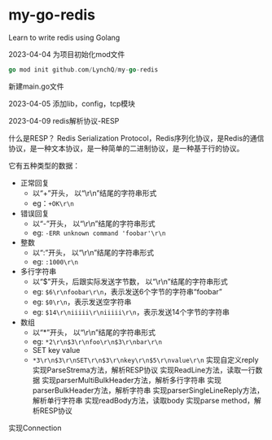 # my-go-redis
Learn to write redis using Golang

2023-04-04
为项目初始化mod文件
``` go
go mod init github.com/LynchQ/my-go-redis
```

新建main.go文件

2023-04-05
添加lib，config，tcp模块

2023-04-09
redis解析协议-RESP

什么是RESP？
Redis Serialization Protocol，Redis序列化协议，是Redis的通信协议，是一种文本协议，是一种简单的二进制协议，是一种基于行的协议。

它有五种类型的数据：
- 正常回复
  - 以“+”开头， 以“\r\n”结尾的字符串形式
  - eg：`+OK\r\n`
- 错误回复
  - 以“-”开头， 以“\r\n”结尾的字符串形式
  - eg: `-ERR unknown command 'foobar'\r\n`
- 整数
  - 以“:”开头， 以“\r\n”结尾的字符串形式
  - eg: `:1000\r\n`
- 多行字符串
  - 以“$”开头，后跟实际发送字节数， 以“\r\n”结尾的字符串形式
  - eg: `$6\r\nfoobar\r\n`，表示发送6个字节的字符串“foobar”
  - eg: `$0\r\n`，表示发送空字符串
  - eg: `$14\r\niiiii\r\niiiii\r\n`，表示发送14个字节的字符串
- 数组
  - 以“*”开头， 以“\r\n”结尾的字符串形式
  - eg: `*2\r\n$3\r\nfoo\r\n$3\r\nbar\r\n`
  - SET key value
  - `*3\r\n$3\r\nSET\r\n$3\r\nkey\r\n$5\r\nvalue\r\n`
实现自定义reply
实现ParseStrema方法，解析RESP协议
实现ReadLine方法，读取一行数据
实现parserMultiBulkHeader方法，解析多行字符串
实现parserBulkHeader方法，解析字符串
实现parserSingleLineReply方法，解析单行字符串
实现readBody方法，读取body
实现parse method，解析RESP协议

实现Connection